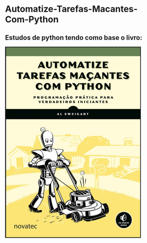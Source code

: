 # Automatize-Tarefas-Macantes-Com-Python

## Estudos de python tendo como base o livro: 

![img](automatize-tarefas-macantes-com-python.png)